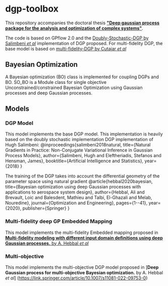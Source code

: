 # dgp-toolbox

This repository accompanies the doctoral thesis [**"Deep gaussian process package for the analysis and optimization of complex systems"**](https://hal.science/tel-03276426/document).

The code is based on GPflow 2.0 and the [Doubly-Stochastic-DGP by Salimbeni *et al*](https://github.com/UCL-SML/Doubly-Stochastic-DGP) implementation of DGP proposed. For multi-fidelity DGP, the base model is based on [multi-fidelity-DGP by Cutajar *et al*](https://github.com/EmuKit/emukit/tree/main/emukit/examples/multi_fidelity_dgp)

## Bayesian Optimization
A Bayesian optimization (BO) class is implemented for coupling DGPs and BO.
SO_BO is a Module class for single objective Unconstrained/constrained Bayesian Optimization using Gaussian processes and deep Gaussian processes. 

## Models
### DGP Model
This model implements the base DGP model. 
This implementation is heavily based on the doubly stochastic implementation DGP implementation of Hugh Salimbeni: 
    @inproceedings{salimbeni2018natural, title={Natural Gradients in Practice: Non-Conjugate Variational Inference in Gaussian Process Models}, 
                   author={Salimbeni, Hugh and Eleftheriadis, Stefanos and Hensman, James}, booktitle={Artificial Intelligence and Statistics}, 
                   year={2018} }
                  
The training of the DGP takes into account the differential geometry of the parameter space using natural gradient
@article{hebbal2020bayesian,
title={Bayesian optimization using deep Gaussian processes with applications to aerospace system design},
author={Hebbal, Ali and Brevault, Loic and Balesdent, Mathieu and Talbi, El-Ghazali and Melab, Nouredine},
journal={Optimization and Engineering},
pages={1--41},
year={2020},
publisher={Springer}
}
### Multi-fidelity deep GP Embedded Mapping 
This model implements the multi-fidelity Embedded mapping proposed in [**Multi-fidelity modeling with different input domain definitions using deep Gaussian processes.** by A. Hebbal *et al*](https://arxiv.org/pdf/2006.15924.pdf)

### Multi-objective
This model implements the multi-objective DGP model proposed in [**Deep Gaussian process for multi-objective Bayesian optimization.** by A. Hebbal *et al*] (https://link.springer.com/article/10.1007/s11081-022-09753-0)
